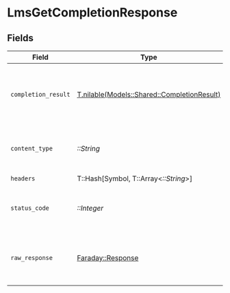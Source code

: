 # LmsGetCompletionResponse


## Fields

| Field                                                                                  | Type                                                                                   | Required                                                                               | Description                                                                            |
| -------------------------------------------------------------------------------------- | -------------------------------------------------------------------------------------- | -------------------------------------------------------------------------------------- | -------------------------------------------------------------------------------------- |
| `completion_result`                                                                    | [T.nilable(Models::Shared::CompletionResult)](../../models/shared/completionresult.md) | :heavy_minus_sign:                                                                     | The completion with the given identifier was retrieved.                                |
| `content_type`                                                                         | *::String*                                                                             | :heavy_check_mark:                                                                     | HTTP response content type for this operation                                          |
| `headers`                                                                              | T::Hash[Symbol, T::Array<*::String*>]                                                  | :heavy_check_mark:                                                                     | N/A                                                                                    |
| `status_code`                                                                          | *::Integer*                                                                            | :heavy_check_mark:                                                                     | HTTP response status code for this operation                                           |
| `raw_response`                                                                         | [Faraday::Response](https://www.rubydoc.info/gems/faraday/Faraday/Response)            | :heavy_check_mark:                                                                     | Raw HTTP response; suitable for custom response parsing                                |